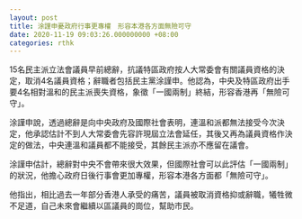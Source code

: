 ```yaml
---
layout: post
title: 涂謹申憂政府行事更專權　形容本港各方面無險可守
date: 2020-11-19 09:03:26.000000000 +08:00
categories: rthk
---
```


15名民主派立法會議員早前總辭，抗議特區政府按人大常委會有關議員資格的決定，取消4名議員資格；辭職者包括民主黨涂謹申。他認為，中央及特區政府出手要4名相對溫和的民主派喪失資格，象徵「一國兩制」終結，形容香港再「無險可守」。

涂謹申說，透過總辭是向中央政府及國際社會表明，連溫和派都無法接受今次決定，他承認估計不到人大常委會先容許現屆立法會延任，其後又再為議員資格作決定的做法，中央連溫和議員都不能接受，其餘民主派亦不應留在議會。

涂謹申估計，總辭對中央不會帶來很大效果，但國際社會可以此評估「一國兩制」的狀況，他擔心政府日後行事會更加專權，形容本港各方面都「無險可守」。

他指出，相比過去一年部分香港人承受的痛苦，議員被取消資格抑或辭職，犧牲微不足道，自己未來會繼續以區議員的崗位，幫助市民。
